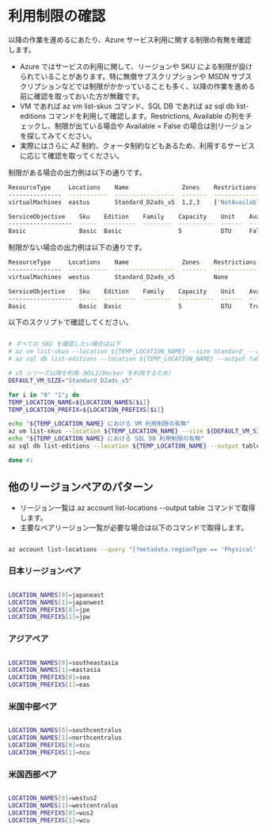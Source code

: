 # 利用制限の確認

以降の作業を進めるにあたり、Azure サービス利用に関する制限の有無を確認します。

- Azure ではサービスの利用に関して、リージョンや SKU による制限が設けられていることがあります。特に無償サブスクリプションや MSDN サブスクリプションなどでは制限がかかっていることも多く、以降の作業を進める前に確認を取っておいた方が無難です。
- VM であれば az vm list-skus コマンド、SQL DB であれば az sql db list-editions コマンドを利用して確認します。Restrictions, Available の列をチェックし、制限が出ている場合や Available = False の場合は別リージョンを探してみてください。
- 実際にはさらに AZ 制約、クォータ制約などもあるため、利用するサービスに応じて確認を取ってください。

制限がある場合の出力例は以下の通りです。

```bash
ResourceType     Locations    Name               Zones    Restrictions
---------------  -----------  -----------------  -------  ----------------------------------------------------------------------------------------------------------------------------------------------
virtualMachines  eastus       Standard_D2ads_v5  1,2,3    ['NotAvailableForSubscription, type: Location, locations: eastus', 'NotAvailableForSubscription, type: Zone, locations: eastus, zones: 1,2,3']

ServiceObjective    Sku    Edition    Family    Capacity    Unit    Available
------------------  -----  ---------  --------  ----------  ------  -----------
Basic               Basic  Basic                5           DTU     False
```

制限がない場合の出力例は以下の通りです。

```bash
ResourceType     Locations    Name               Zones    Restrictions
---------------  -----------  -----------------  -------  --------------
virtualMachines  westus       Standard_D2ads_v5           None

ServiceObjective    Sku    Edition    Family    Capacity    Unit    Available
------------------  -----  ---------  --------  ----------  ------  -----------
Basic               Basic  Basic                5           DTU     True
```

以下のスクリプトで確認してください。

``` bash

# すべての SKU を確認したい場合は以下
# az vm list-skus --location ${TEMP_LOCATION_NAME} --size Standard_ --all --output table
# az sql db list-editions --location ${TEMP_LOCATION_NAME} --output table

# v5 シリーズ以降を利用（WSL2/Docker を利用するため）
DEFAULT_VM_SIZE="Standard_D2ads_v5"

for i in "0" "1"; do
TEMP_LOCATION_NAME=${LOCATION_NAMES[$i]}
TEMP_LOCATION_PREFIX=${LOCATION_PREFIXS[$i]}

echo "${TEMP_LOCATION_NAME} における VM 利用制限の有無"
az vm list-skus --location ${TEMP_LOCATION_NAME} --size ${DEFAULT_VM_SIZE} --all --output table
echo "${TEMP_LOCATION_NAME} における SQL DB 利用制限の有無"
az sql db list-editions --location ${TEMP_LOCATION_NAME} --output table --subscription ${SUBSCRIPTION_ID_MGMT} --edition "Basic"

done #i

```

## 他のリージョンペアのパターン

- リージョン一覧は az account list-locations --output table コマンドで取得します。
- 主要なペアリージョン一覧が必要な場合は以下のコマンドで取得します。

```bash

az account list-locations --query "[?metadata.regionType == 'Physical' && metadata.regionCategory == 'Recommended'].{RegionDisplayName:displayName, RegionName:name, PairedRegion:metadata.pairedRegion[0].name}" --output table

```

### 日本リージョンペア

```bash

LOCATION_NAMES[0]=japaneast
LOCATION_NAMES[1]=japanwest
LOCATION_PREFIXS[0]=jpe
LOCATION_PREFIXS[1]=jpw

```

### アジアペア

```bash

LOCATION_NAMES[0]=southeastasia
LOCATION_NAMES[1]=eastasia
LOCATION_PREFIXS[0]=sea
LOCATION_PREFIXS[1]=eas

```

### 米国中部ペア

```bash

LOCATION_NAMES[0]=southcentralus
LOCATION_NAMES[1]=northcentralus
LOCATION_PREFIXS[0]=scu
LOCATION_PREFIXS[1]=ncu

```

### 米国西部ペア

```bash

LOCATION_NAMES[0]=westus2
LOCATION_NAMES[1]=westcentralus
LOCATION_PREFIXS[0]=wus2
LOCATION_PREFIXS[1]=wcu

```

